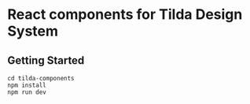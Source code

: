 # React components for Tilda Design System
## Getting Started
```
cd tilda-components
npm install
npm run dev
```
